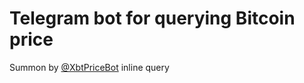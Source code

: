 # Telegram bot for querying Bitcoin price

Summon by [@XbtPriceBot](https://t.me/xbtpricebot) inline query
